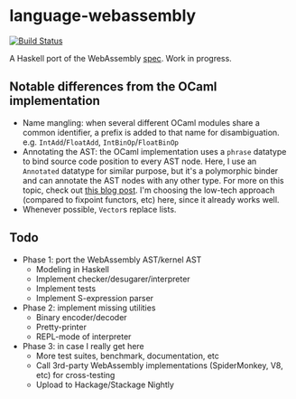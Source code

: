 # language-webassembly

[![Build Status](https://travis-ci.org/TerrorJack/language-webassembly.svg?branch=genesis)](https://travis-ci.org/TerrorJack/language-webassembly)

A Haskell port of the WebAssembly [spec](https://github.com/WebAssembly/spec). Work in progress.

## Notable differences from the OCaml implementation

* Name mangling: when several different OCaml modules share a common identifier, a prefix is added to that name for disambiguation. e.g. `IntAdd`/`FloatAdd`, `IntBinOp`/`FloatBinOp`
* Annotating the AST: the OCaml implementation uses a `phrase` datatype to bind source code position to every AST node. Here, I use an `Annotated` datatype for similar purpose, but it's a polymorphic binder and can annotate the AST nodes with any other type. For more on this topic, check out [this blog post](http://blog.ezyang.com/2013/05/the-ast-typing-problem/). I'm choosing the low-tech approach (compared to fixpoint functors, etc) here, since it already works well.
* Whenever possible, `Vector`s replace lists.

## Todo

* Phase 1: port the WebAssembly AST/kernel AST
    * Modeling in Haskell
    * Implement checker/desugarer/interpreter
    * Implement tests
    * Implement S-expression parser
* Phase 2: implement missing utilities
    * Binary encoder/decoder
    * Pretty-printer
    * REPL-mode of interpreter
* Phase 3: in case I really get here
    * More test suites, benchmark, documentation, etc
    * Call 3rd-party WebAssembly implementations (SpiderMonkey, V8, etc) for cross-testing
    * Upload to Hackage/Stackage Nightly
